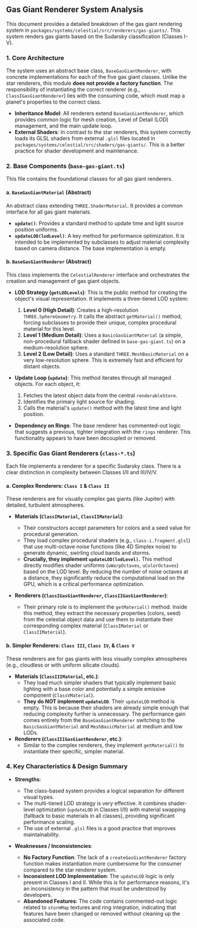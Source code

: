 ## Gas Giant Renderer System Analysis

This document provides a detailed breakdown of the gas giant rendering system in `packages/systems/celestial/src/renderers/gas-giants/`. This system renders gas giants based on the Sudarsky classification (Classes I-V).

### 1. Core Architecture

The system uses an abstract base class, `BaseGasGiantRenderer`, with concrete implementations for each of the five gas giant classes. Unlike the star renderers, this module **does not provide a factory function**. The responsibility of instantiating the correct renderer (e.g., `ClassIGasGiantRenderer`) lies with the consuming code, which must map a planet's properties to the correct class.

- **Inheritance Model**: All renderers extend `BaseGasGiantRenderer`, which provides common logic for mesh creation, Level of Detail (LOD) management, and the main update loop.
- **External Shaders**: In contrast to the star renderers, this system correctly loads its GLSL shaders from external `.glsl` files located in `packages/systems/celestial/src/shaders/gas-giants/`. This is a better practice for shader development and maintenance.

### 2. Base Components (`base-gas-giant.ts`)

This file contains the foundational classes for all gas giant renderers.

#### a. `BaseGasGiantMaterial` (Abstract)

An abstract class extending `THREE.ShaderMaterial`. It provides a common interface for all gas giant materials.

- **`update()`**: Provides a standard method to update time and light source position uniforms.
- **`updateLOD(lodLevel)`**: A key method for performance optimization. It is intended to be implemented by subclasses to adjust material complexity based on camera distance. The base implementation is empty.

#### b. `BaseGasGiantRenderer` (Abstract)

This class implements the `CelestialRenderer` interface and orchestrates the creation and management of gas giant objects.

- **LOD Strategy (`getLODLevels`)**: This is the public method for creating the object's visual representation. It implements a three-tiered LOD system:

  1.  **Level 0 (High Detail)**: Creates a high-resolution `THREE.SphereGeometry`. It calls the abstract `getMaterial()` method, forcing subclasses to provide their unique, complex procedural material for this level.
  2.  **Level 1 (Medium Detail)**: Uses a `BasicGasGiantMaterial` (a simple, non-procedural fallback shader defined in `base-gas-giant.ts`) on a medium-resolution sphere.
  3.  **Level 2 (Low Detail)**: Uses a standard `THREE.MeshBasicMaterial` on a very low-resolution sphere. This is extremely fast and efficient for distant objects.

- **Update Loop (`update`)**: This method iterates through all managed objects. For each object, it:

  1.  Fetches the latest object data from the central `renderableStore`.
  2.  Identifies the primary light source for shading.
  3.  Calls the material's `update()` method with the latest time and light position.

- **Dependency on Rings**: The base renderer has commented-out logic that suggests a previous, tighter integration with the `rings` renderer. This functionality appears to have been decoupled or removed.

### 3. Specific Gas Giant Renderers (`class-*.ts`)

Each file implements a renderer for a specific Sudarsky class. There is a clear distinction in complexity between Classes I/II and III/IV/V.

#### a. Complex Renderers: `Class I` & `Class II`

These renderers are for visually complex gas giants (like Jupiter) with detailed, turbulent atmospheres.

- **Materials (`ClassIMaterial`, `ClassIIMaterial`)**:

  - Their constructors accept parameters for colors and a seed value for procedural generation.
  - They load complex procedural shaders (e.g., `class-i.fragment.glsl`) that use multi-octave noise functions (like 4D Simplex noise) to generate dynamic, swirling cloud bands and storms.
  - **Crucially, they implement `updateLOD(lodLevel)`.** This method directly modifies shader uniforms (`uWarpOctaves`, `uColorOctaves`) based on the LOD level. By reducing the number of noise octaves at a distance, they significantly reduce the computational load on the GPU, which is a critical performance optimization.

- **Renderers (`ClassIGasGiantRenderer`, `ClassIIGasGiantRenderer`)**:
  - Their primary role is to implement the `getMaterial()` method. Inside this method, they extract the necessary properties (colors, seed) from the celestial object data and use them to instantiate their corresponding complex material (`ClassIMaterial` or `ClassIIMaterial`).

#### b. Simpler Renderers: `Class III`, `Class IV`, & `Class V`

These renderers are for gas giants with less visually complex atmospheres (e.g., cloudless or with uniform silicate clouds).

- **Materials (`ClassIIIMaterial`, etc.)**:
  - They load much simpler shaders that typically implement basic lighting with a base color and potentially a simple emissive component (`ClassVMaterial`).
  - **They do NOT implement `updateLOD`**. Their `updateLOD` method is empty. This is because their shaders are already simple enough that reducing complexity further is unnecessary. The performance gain comes entirely from the `BaseGasGiantRenderer` switching to the `BasicGasGiantMaterial` and `MeshBasicMaterial` at medium and low LODs.
- **Renderers (`ClassIIIGasGiantRenderer`, etc.)**:
  - Similar to the complex renderers, they implement `getMaterial()` to instantiate their specific, simpler material.

### 4. Key Characteristics & Design Summary

- **Strengths**:

  - The class-based system provides a logical separation for different visual types.
  - The multi-tiered LOD strategy is very effective. It combines shader-level optimization (`updateLOD` in Classes I/II) with material swapping (fallback to basic materials in all classes), providing significant performance scaling.
  - The use of external `.glsl` files is a good practice that improves maintainability.

- **Weaknesses / Inconsistencies**:
  - **No Factory Function**: The lack of a `createGasGiantRenderer` factory function makes instantiation more cumbersome for the consumer compared to the star renderer system.
  - **Inconsistent LOD Implementation**: The `updateLOD` logic is only present in Classes I and II. While this is for performance reasons, it's an inconsistency in the pattern that must be understood by developers.
  - **Abandoned Features**: The code contains commented-out logic related to `stormMap` textures and ring integration, indicating that features have been changed or removed without cleaning up the associated code.
